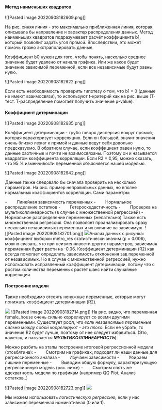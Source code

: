 #### Метод наименьших квадратов
![[Pasted image 20220908182609.png]]

На рис. синяя линия - это максимально приближенная линия, которая описывала бы направление и характер распределения данных. Метод наименьших квадратов подразумевает расчёт коэффициента b1, который позволит задать угол прямой. Впоследствии, это может помочь грязно экстраполировать данные.

Коэффициент b0 нужен для того, чтобы понять, насколько среднее значение будет удалено от начала графика. Или же какое будет значение зависимой переменной, если все независимые будут равны нулю.

![[Pasted image 20220908182622.png]]

Если есть необходимость проверить гипотезу о том, что b1 = 0 (данные не имеют взаимосвязи), то используют t-критерий как на рис. выше (Т-тест. T-распределение помогает получить значение p-value).
#### Коэффициент детерминации

![[Pasted image 20220908182635.png]]

Коэффициент детерминации - грубо говоря дисперсия вокруг прямой, которая характеризует корреляцию. Если он большой, значит значения очень близко лежат к прямой и данные ведут себя довольно предсказуемо. В обратном случае, если коэффициент равен нулю, то данные хаотичные и почти не взаимосвязаны. Поэтому он и называется квадратом коэффициента корреляции. Если R2 = 0,95, можно сказать, что 95 % изменчивости переменной объясняется нашей моделью.

![[Pasted image 20220908182642.png]]

Данные также следовало бы сначала проверить на несколько параметров. На рис. пример неправильных данных, но вполне нормальных коэффициентов корреляции. Сами параметры:

-        Линейная зависимость переменных
-        Нормальное распределение остатков
-        Гетероскедастичность
-        Проверка на мультиколлинеарность (в случае с множественной регрессией)
-        Нормальное распределение переменных (желательно)
Также есть множественная регрессия. Она позволяет проанализировать сразу несколько независимых переменных и их влияние на зависимую.
![[Pasted image 20220908182701.png]]
![](file:///C:/Users/Polka/AppData/Local/Temp/msohtmlclip1/01/clip_image006.gif)Анализ данных с рисунка: коэффициент выборки metro_res статистически значим (p = 0.006), можно сказать, что при неизменчивости других параметров, зависимая переменная будет расти на -0.06. Коэффициент детерминации (R2) как всегда помогает определить зависимость отклонения зав.переменной от независимых. Но в случае с множественной регрессией, нужно использовать исправленный коэффициент детерминации, потому что с ростом количества переменных растёт шанс найти случайные корреляции.

#### Построение модели

Также необходимо отсеять ненужные переменные, которые могут понижать коэффициент детерминации (R2).

![](file:///C:/Users/Polka/AppData/Local/Temp/msohtmlclip1/01/clip_image008.gif)
![[Pasted image 20220908182714.png]]
На рис. видно, что переменная female_house очень сильно коррелирует со всеми другими переменными. Существует рофл, что _если независимые переменные сильно между собой коррелируют - это плохо_. Если её убрать, то значение R2 будет лучше, поэтому от нее следует избавиться. (Это, кажется, и называется **_МУЛЬТИКОЛЛИНЕАРНОСТЬ_**).

Можно разбить на этапы построение итоговой регрессионной модели (отсебятина):
-        Смотрим на графиках, подходят ли наши данные для регрессионного анализа
-        Изучаем зависимости
-        Убираем лишние переменные
-        Выводим общую формулу, характеризующую регрессионную модель (рис. ниже)
-        Смотрим опять же адекватность модели по графикам (например QQ Plot, Анализ остатков..)

![[Pasted image 20220908182723.png]]
![](file:///C:/Users/Polka/AppData/Local/Temp/msohtmlclip1/01/clip_image010.gif)

Мы можем использовать _логистическую регрессию_, если у нас зависимая переменная номинативная (0 или 1).